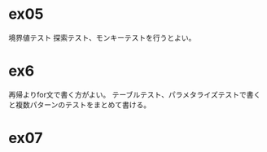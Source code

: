 # ex05

境界値テスト
探索テスト、モンキーテストを行うとよい。

# ex6

再帰よりfor文で書く方がよい。
テーブルテスト、パラメタライズテストで書くと複数パターンのテストをまとめて書ける。

# ex07

